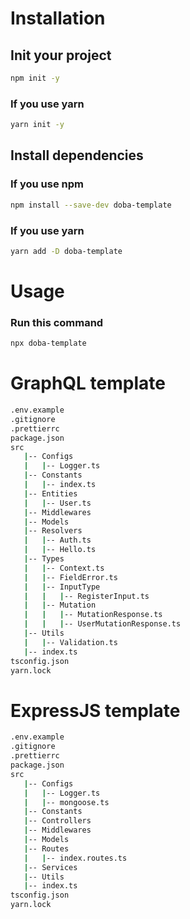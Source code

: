 # Installation

## Init your project
```bash
npm init -y
```
### If you use yarn 
```bash
yarn init -y
```
## Install dependencies
### If you use npm
```bash
npm install --save-dev doba-template
```
### If you use yarn 
```bash
yarn add -D doba-template
```

# Usage

### Run this command
```bash
npx doba-template
```

# GraphQL template
```bash
.env.example
.gitignore
.prettierrc
package.json        
src
   |-- Configs      
   |   |-- Logger.ts
   |-- Constants    
   |   |-- index.ts 
   |-- Entities
   |   |-- User.ts
   |-- Middlewares
   |-- Models
   |-- Resolvers
   |   |-- Auth.ts
   |   |-- Hello.ts
   |-- Types
   |   |-- Context.ts
   |   |-- FieldError.ts
   |   |-- InputType
   |   |   |-- RegisterInput.ts
   |   |-- Mutation
   |   |   |-- MutationResponse.ts
   |   |   |-- UserMutationResponse.ts
   |-- Utils
   |   |-- Validation.ts
   |-- index.ts
tsconfig.json
yarn.lock
```

# ExpressJS template
```bash
.env.example
.gitignore
.prettierrc
package.json
src
   |-- Configs
   |   |-- Logger.ts
   |   |-- mongoose.ts
   |-- Constants
   |-- Controllers
   |-- Middlewares
   |-- Models
   |-- Routes
   |   |-- index.routes.ts
   |-- Services
   |-- Utils
   |-- index.ts
tsconfig.json
yarn.lock
```